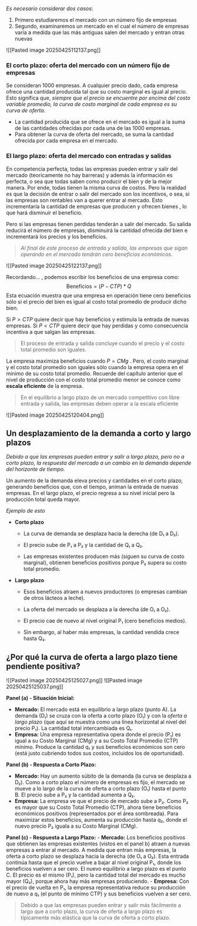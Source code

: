 
*Es necesario considerar dos casos*:
1. Primero estudiaremos el mercado con un número fijo de empresas
2. Segundo, examinaremos un mercado en el cual el número de empresas varía a medida que las más antiguas salen del mercado y entran otras nuevas

![[Pasted image 20250425112137.png]]

### El corto plazo: oferta del mercado con un número fijo de empresas

Se consideran 1000 empresas. A cualquier precio dado, cada empresa ofrece una cantidad producida tal que su costo marginal es igual al precio. Esto significa que, *siempre que el precio se encuentre por encima del costo variable promedio, la curva de costo marginal de cada empresa es su curva de oferta*.

+ La cantidad producida que se ofrece en el mercado es igual a la suma de las cantidades ofrecidas por cada una de las 1000 empresas.
+ Para obtener la curva de oferta del mercado, se suma la cantidad ofrecida por cada empresa en el mercado.

### El largo plazo: oferta del mercado con entradas y salidas

En competencia perfecta, todas las empresas pueden entrar y salir del mercado (teoricamente no hay barreras) y además la información es perfecta, o sea que todas saben como producir el bien y de la mejor manera. Por ende, todas tienen la misma curva de costos. Pero la realidad es que la decisión de entrar o salir del mercado son los incentivos, o sea, si las empresas son rentables van a querer entrar al mercado. Esto incrementaría la cantidad de empresas que producen y ofrecen bienes , lo que hará disminuir el beneficio. 

Pero si las empresas tienen perdidas tenderán a salir del mercado. Su salida reducirá el número de empresas, disminuirá la cantidad ofrecida del bien e incrementará los precios y los beneficios.

> *Al final de este proceso de entrada y salida, las empresas que sigan operando en el mercado tendrán cero beneficios económicos.*

![[Pasted image 20250425122137.png]]

Recordando... , podemos escribir los beneficios de una empresa como:
$$\text{Beneficios}=(P-CTP)*Q$$
Esta ecuación muestra que una empresa en operación tiene cero beneficios sólo si el precio del bien es igual al costo total promedio de producir dicho bien.

Si $P>CTP$ quiere decir que hay beneficios y estimula la entrada de nuevas empresas.
Si $P<CTP$ quiere decir que hay perdidas y como consecuencia incentiva a que salgan las empresas.

> El proceso de entrada y salida concluye cuando el precio y el costo total promedio son iguales.

La empresa maximiza beneficios cuando $P=CMg$ . Pero, el costo marginal y el costo total promedio son iguales sólo cuando la empresa opera en el mínimo de su costo total promedio. Recuerde del capítulo anterior que el nivel de producción con el costo total promedio menor se conoce como **escala eficiente** de la empresa.

> En el equilibrio a largo plazo de un mercado competitivo con libre entrada y salida, las empresas deben operar a la escala eficiente

![[Pasted image 20250425120404.png]]

## Un desplazamiento de la demanda a corto y largo plazos

*Debido a que las empresas pueden entrar y salir a largo plazo, pero no a corto plazo, la respuesta del mercado a un cambio en la demanda depende del horizonte de tiempo.*

Un aumento de la demanda eleva precios y cantidades en el corto plazo, generando beneficios que, con el tiempo, animan la entrada de nuevas empresas. En el largo plazo, el precio regresa a su nivel inicial pero la producción total queda mayor.

*Ejemplo de esto* 
- **Corto plazo**
    - La curva de demanda se desplaza hacia la derecha (de D₁ a D₂).
        
    - El precio sube de P₁ a P₂ y la cantidad de Q₁ a Q₂.
        
    - Las empresas existentes producen más (siguen su curva de costo marginal), obtienen beneficios positivos porque P₂ supera su costo total promedio.
        
- **Largo plazo**
    - Esos beneficios atraen a nuevos productores (o empresas cambian de otros lácteos a leche).
        
    - La oferta del mercado se desplaza a la derecha (de O₁ a O₂).
        
    - El precio cae de nuevo al nivel original P₁ (cero beneficios medios).
        
    - Sin embargo, al haber más empresas, la cantidad vendida crece hasta Q₃.


## ¿Por qué la curva de oferta a largo plazo tiene pendiente positiva?


![[Pasted image 20250425125027.png]]
![[Pasted image 20250425125037.png]]

**Panel (a) - Situación Inicial:**
- **Mercado:** El mercado está en equilibrio a largo plazo (punto A). La demanda (D₁) se cruza con la oferta a corto plazo (O₁) y con la _oferta a largo plazo_ (que aquí se muestra como una línea horizontal al nivel del precio P₁). La cantidad total intercambiada es Q₁.
- **Empresa:** Una empresa representativa opera donde el precio (P₁) es igual a su Costo Marginal (CMg) y a su Costo Total Promedio (CTP) mínimo. Produce la cantidad q₁ y sus beneficios económicos son cero (está justo cubriendo todos sus costos, incluidos los de oportunidad).

**Panel (b) - Respuesta a Corto Plazo:**
- **Mercado:** Hay un aumento súbito de la demanda (la curva se desplaza a D₂). Como a corto plazo el número de empresas es fijo, el mercado se mueve a lo largo de la curva de oferta a corto plazo (O₁) hasta el punto B. El precio sube a P₂ y la cantidad aumenta a Q₂.
- **Empresa:** La empresa ve que el precio de mercado sube a P₂. Como P₂ es mayor que su Costo Total Promedio (CTP), ahora tiene beneficios económicos positivos (representados por el área sombreada). Para maximizar estos beneficios, aumenta su producción hasta q₂, donde el nuevo precio P₂ iguala a su Costo Marginal (CMg).

**Panel (c) - Respuesta a Largo Plazo:**
    - **Mercado:** Los beneficios positivos que obtienen las empresas existentes (vistos en el panel b) atraen a nuevas empresas a entrar al mercado. A medida que entran más empresas, la oferta a corto plazo se desplaza hacia la derecha (de O₁ a O₂). Esta entrada continúa hasta que el precio vuelve a bajar al nivel original P₁, donde los beneficios vuelven a ser cero. El nuevo equilibrio a largo plazo es el punto C. El precio es el mismo (P₁), pero la cantidad total del mercado es mucho mayor (Q₃), porque ahora hay más empresas produciendo.
    - **Empresa:** Con el precio de vuelta en P₁, la empresa representativa reduce su producción de nuevo a q₁ (el punto de mínimo CTP) y sus beneficios vuelven a ser cero.

> Debido a que las empresas pueden entrar y salir más fácilmente a largo que a corto plazo, la curva de oferta a largo plazo es típicamente más elástica que la curva de oferta a corto plazo.

